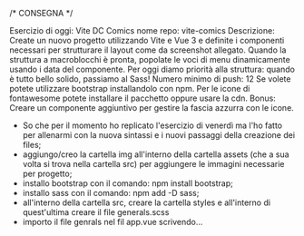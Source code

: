 /* CONSEGNA */

Esercizio di oggi: Vite DC Comics
nome repo: vite-comics
Descrizione:
Create un nuovo progetto utilizzando Vite e Vue 3 e definite i componenti necessari per strutturare il layout come da
screenshot allegato.
Quando la struttura a macroblocchi è pronta, popolate le voci di menu dinamicamente usando i data del componente.
Per oggi diamo priorità alla struttura: quando è tutto bello solido, passiamo al Sass!
Numero minimo di push: 12
Se volete potete utilizzare bootstrap installandolo con npm. Per le icone di fontawesome potete installare il pacchetto oppure usare la cdn.
Bonus:
Creare un componente aggiuntivo per gestire la fascia azzurra con le icone.

- So che per il momento ho replicato l'esercizio di venerdì ma l'ho fatto per allenarmi con la nuova sintassi e i nuovi passaggi della creazione dei files;
- aggiungo/creo la cartella img all'interno della cartella assets (che a sua volta si trova nella cartella src) per aggiungere le immagini necessarie per progetto;
- installo bootstrap con il comando: npm install bootstrap;
- installo sass con il comando: npm add -D sass;
- all'interno della cartella src, creare la cartella styles e all'interno di quest'ultima creare il file generals.scss
- importo il file genrals nel fil app.vue scrivendo...
    <style lang="scss">
    @use './styles/generals.scss';
    </style>